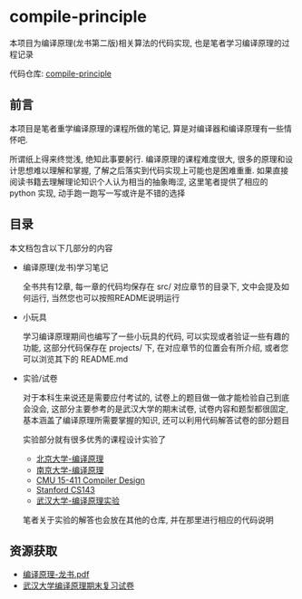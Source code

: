 
# compile-principle

本项目为编译原理(龙书第二版)相关算法的代码实现, 也是笔者学习编译原理的过程记录

代码仓库: [compile-principle](https://github.com/luzhixing12345/compile-principle)

## 前言

本项目是笔者重学编译原理的课程所做的笔记, 算是对编译器和编译原理有一些情怀吧.

所谓纸上得来终觉浅, 绝知此事要躬行. 编译原理的课程难度很大, 很多的原理和设计思想难以理解和掌握, 了解之后落实到代码实现上可能也是困难重重. 如果直接阅读书籍去理解理论知识个人认为相当的抽象晦涩, 这里笔者提供了相应的 python 实现, 动手跑一跑写一写或许是不错的选择

## 目录

本文档包含以下几部分的内容

- 编译原理(龙书)学习笔记
  
  全书共有12章, 每一章的代码均保存在 src/ 对应章节的目录下, 文中会提及如何运行, 当然您也可以按照README说明运行

- 小玩具

  学习编译原理期间也编写了一些小玩具的代码, 可以实现或者验证一些有趣的功能, 这部分代码保存在 projects/ 下, 在对应章节的位置会有所介绍, 或者您可以浏览其下的 README.md

- 实验/试卷

  对于本科生来说还是需要应付考试的, 试卷上的题目做一做才能检验自己到底会没会, 这部分主要参考的是武汉大学的期末试卷, 试卷内容和题型都很固定, 基本涵盖了编译原理所需要掌握的知识, 还可以利用代码解答试卷的部分题目

  实验部分就有很多优秀的课程设计实验了

  - [北京大学-编译原理](https://pku-minic.github.io/online-doc/#/)
  - [南京大学-编译原理](https://cs.nju.edu.cn/changxu/2_compiler/index.html)
  - [CMU 15-411 Compiler Design](https://www.cs.cmu.edu/~janh/courses/411/23/)
  - [Stanford CS143](https://suif.stanford.edu/dragonbook/)
  - [武汉大学-编译原理实验](..)

  笔者关于实验的解答也会放在其他的仓库, 并在那里进行相应的代码说明

## 资源获取

- [编译原理-龙书.pdf](https://github.com/luzhixing12345/compile-principle/releases/download/v0.0.1/compile-principle.pdf)
- [武汉大学编译原理期末复习试卷](https://github.com/luzhixing12345/compile-principle/releases/download/v0.0.1/papers.zip)
